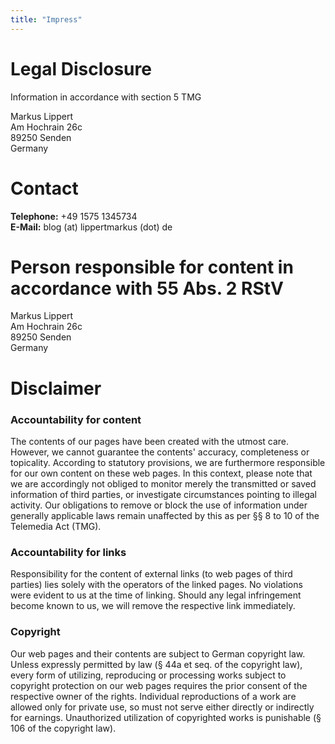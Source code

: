 ```yaml
---
title: "Impress"
---
```


# Legal Disclosure

Information in accordance with section 5 TMG

Markus Lippert  
Am Hochrain 26c  
89250 Senden  
Germany

# Contact

**Telephone:** +49 1575 1345734  
**E-Mail:** blog (at) lippertmarkus (dot) de

# Person responsible for content in accordance with 55 Abs. 2 RStV

Markus Lippert  
Am Hochrain 26c  
89250 Senden  
Germany

# Disclaimer

### Accountability for content

The contents of our pages have been created with the utmost care. However, we cannot guarantee the contents' accuracy, completeness or topicality. According to statutory provisions, we are furthermore responsible for our own content on these web pages. In this context, please note that we are accordingly not obliged to monitor merely the transmitted or saved information of third parties, or investigate circumstances pointing to illegal activity. Our obligations to remove or block the use of information under generally applicable laws remain unaffected by this as per §§ 8 to 10 of the Telemedia Act (TMG).

### Accountability for links

Responsibility for the content of external links (to web pages of third parties) lies solely with the operators of the linked pages. No violations were evident to us at the time of linking. Should any legal infringement become known to us, we will remove the respective link immediately.

### Copyright

Our web pages and their contents are subject to German copyright law. Unless expressly permitted by law (§ 44a et seq. of the copyright law), every form of utilizing, reproducing or processing works subject to copyright protection on our web pages requires the prior consent of the respective owner of the rights. Individual reproductions of a work are allowed only for private use, so must not serve either directly or indirectly for earnings. Unauthorized utilization of copyrighted works is punishable (§ 106 of the copyright law).
